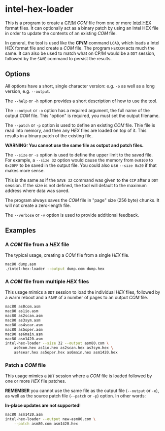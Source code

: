 # intel-hex-loader

This is a program to create a [CP/M](https://en.wikipedia.org/wiki/CP/M)
*COM* file from one or more
[Intel HEX](https://en.wikipedia.org/wiki/Intel_HEX) format files.
It can optionally act as a binary patch by using an Intel HEX file in order
to update the contents of an existing *COM* file.

In general, the tool is used like the **CP/M** command `LOAD`, which
loads a Intel HEX format file and create a *COM* file.
The program `HEXCOM` acts much the same.
It can also be used to match what on CP/M would be a `DDT` session,
followed by the `SAVE` command to persist the results.

## Options

All options have a short, single character version: e.g. `-o` as
well as a long version, e.g. `--output`.

The `--help` or `-h` option provides a short description of how to use the tool.

The `--output` or `-o` option has a required argument,
the full name of the output *COM* file.
This "option" is required, you must set the output filename.

The `--patch` or `-p` option is used to define an existing *COM* file.
Thie file is read into memory, and then any *HEX* files are loaded on top
of it. This results in a binary patch of the existing file.

**WARNING: You cannot use the same file as output and patch files.**

The `--size` or `-s` option is used to define the upper limit to the
saved file. For example, a `--size 32` option would cause the memory
from `0x0100` to `0x20FF` to be saved in the output file. You could also
use `--size 0x20` if that makes more sense.

This is the same
as if the `SAVE 32` command was given to the `CCP` after a `DDT` session.
If the size is not defined, the tool will default to the maximum address
where data was saved.

The program always saves the *COM* file in "page" size (256 byte) chunks.
It will not create a zero-length file.

The `--verbose` or `-v` option is used to provide additional feedback.


## Examples

### A *COM* file from a *HEX* file

The typical usage, creating a *COM* file from a single *HEX* file.


```bash
mac80 dump.asm
./intel-hex-loader --output dump.com dump.hex
```

### A *COM* file from multiple *HEX* files

This usage mimics a `DDT` session to load the individual *HEX* files, followed by a warm reboot and a `SAVE` of a number of pages to an output *COM* file.

```bash
mac80 as0com.asm
mac80 as1io.asm
mac80 as2scan.asm
mac80 as3sym.asm
mac80 as4sear.asm
mac80 as5oper.asm
mac80 as6main.asm
mac80 asm1420.asm
intel-hex-loader --size 32 --output asm80.com \
    as0com.hex as1io.hex as2scan.hex as3sym.hex \
    as4sear.hex as5oper.hex as6main.hex asm1420.hex
```

### Patch a *COM* file

This usage mimics a `DDT` session where a *COM* file is loaded followed by one or more *HEX* file patches.

**REMEMBER** you cannot use the same file as the output file (`--output` or `-o`),
as well as the source patch file (`--patch` or `-p`) option. In other words:

**In-place updates are not supported**!

```bash
mac80 asm1420.asm
intel-hex-loader --output new-asm80.com \
    --patch asm80.com asm1420.hex
```

